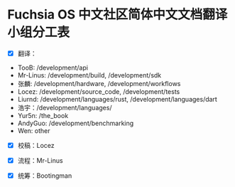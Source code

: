 # Fuchsia OS 中文社区简体中文文档翻译小组分工表

* [x] 翻译：
 - TooB: /development/api
 - Mr-Linus: /development/build, /development/sdk
 - 张麟: /development/hardware, /development/workflows
 - Locez: /development/source_code, /development/tests
 - Liurnd: /development/languages/rust, /development/languages/dart
 - 浩宇：/development/languages/
 - Yur5n: /the_book
 - AndyGuo: /development/benchmarking
 - Wen: other
 
 * [x] 校稿：Locez  
 * [x] 流程：Mr-Linus  
 * [x] 统筹：Bootingman

